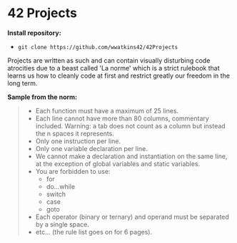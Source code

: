 # 42 Projects

__Install repository:__

* `git clone https://github.com/wwatkins42/42Projects`

Projects are written as such and can contain visually disturbing code atrocities due to a beast called 'La norme' which is
a strict rulebook that learns us how to cleanly code at first and restrict greatly our freedom in the long term.

__Sample from the norm:__
> - Each function must have a maximum of 25 lines.
> - Each line cannot have more than 80 columns, commentary included. Warning: a tab does not count
> as a column but instead the n spaces it represents.
> - Only one instruction per line.
> - Only one variable declaration per line.
> - We cannot make a declaration and instantiation on the same line, at the exception of global variables and static variables.
> - You are forbidden to use:
>   - for
>   - do...while
>   - switch
>   - case
>   - goto
> - Each operator (binary or ternary) and operand must be separated by a single space.
> - etc... (the rule list goes on for 6 pages).
